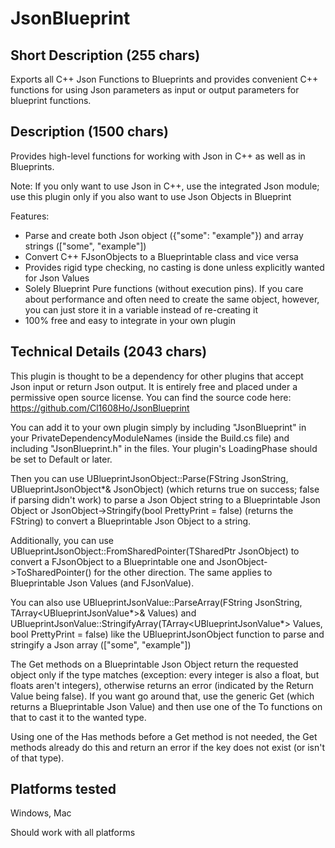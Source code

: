 # JsonBlueprint

## Short Description (255 chars)

Exports all C++ Json Functions to Blueprints and provides convenient C++ functions for using Json parameters as input or output parameters for blueprint functions.

## Description (1500 chars)

Provides high-level functions for working with Json in C++ as well as in Blueprints.

Note: If you only want to use Json in C++, use the integrated Json module; use this plugin only if you also want to use Json Objects in Blueprint

Features:
 - Parse and create both Json object ({"some": "example"}) and array strings (["some", "example"])
 - Convert C++ FJsonObjects to a Blueprintable class and vice versa
 - Provides rigid type checking, no casting is done unless explicitly wanted for Json Values
 - Solely Blueprint Pure functions (without execution pins). If you care about performance and often need to create the same object, however, you can just store it in a variable instead of re-creating it
 - 100% free and easy to integrate in your own plugin

## Technical Details (2043 chars)

This plugin is thought to be a dependency for other plugins that accept Json input or return Json output. It is entirely free and placed under a permissive open source license. You can find the source code here: https://github.com/Cl1608Ho/JsonBlueprint

You can add it to your own plugin simply by including "JsonBlueprint" in your PrivateDependencyModuleNames (inside the Build.cs file) and including "JsonBlueprint.h" in the files. Your plugin's LoadingPhase should be set to Default or later.

Then you can use UBlueprintJsonObject::Parse(FString JsonString, UBlueprintJsonObject*& JsonObject) (which returns true on success; false if parsing didn't work) to parse a Json Object string to a Blueprintable Json Object or JsonObject->Stringify(bool PrettyPrint = false) (returns the FString) to convert a Blueprintable Json Object to a string.

Additionally, you can use UBlueprintJsonObject::FromSharedPointer(TSharedPtr<FJsonObject> JsonObject) to convert a FJsonObject to a Blueprintable one and JsonObject->ToSharedPointer() for the other direction. The same applies to Blueprintable Json Values (and FJsonValue).

You can also use UBlueprintJsonValue::ParseArray(FString JsonString, TArray<UBlueprintJsonValue*>& Values) and UBlueprintJsonValue::StringifyArray(TArray<UBlueprintJsonValue*> Values, bool PrettyPrint = false) like the UBlueprintJsonObject function to parse and stringify a Json array (["some", "example"])

The Get methods on a Blueprintable Json Object return the requested object only if the type matches (exception: every integer is also a float, but floats aren't integers), otherwise returns an error (indicated by the Return Value being false). If you want go around that, use the generic Get (which returns a Blueprintable Json Value) and then use one of the To functions on that to cast it to the wanted type.

Using one of the Has methods before a Get method is not needed, the Get methods already do this and return an error if the key does not exist (or isn't of that type).

## Platforms tested

Windows, Mac 

Should work with all platforms